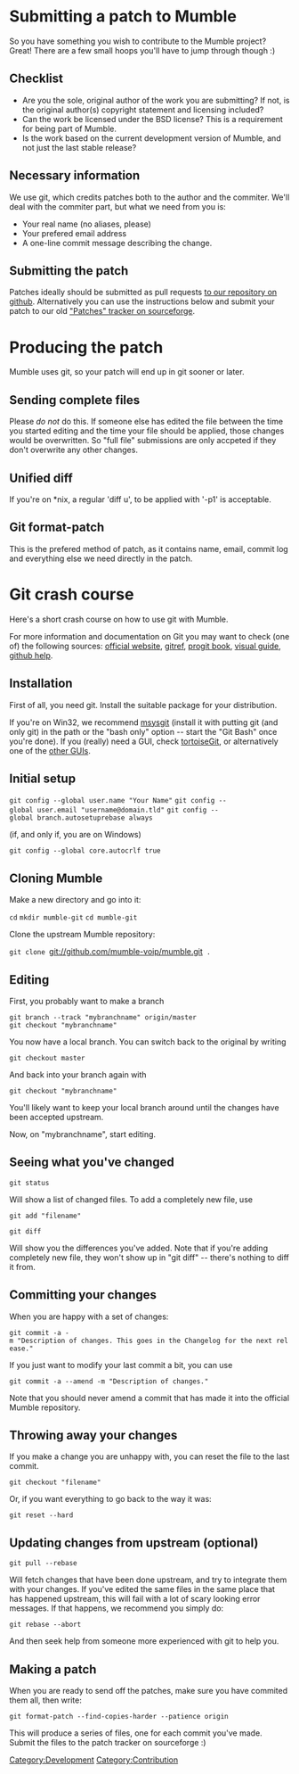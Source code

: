 # Submitting a patch to Mumble

So you have something you wish to contribute to the Mumble project?
Great\! There are a few small hoops you'll have to jump through though
:)

## Checklist

  - Are you the sole, original author of the work you are submitting? If
    not, is the original author(s) copyright statement and licensing
    included?
  - Can the work be licensed under the BSD license? This is a
    requirement for being part of Mumble.
  - Is the work based on the current development version of Mumble, and
    not just the last stable release?

## Necessary information

We use git, which credits patches both to the author and the commiter.
We'll deal with the commiter part, but what we need from you is:

  - Your real name (no aliases, please)
  - Your prefered email address
  - A one-line commit message describing the change.

## Submitting the patch

Patches ideally should be submitted as pull requests [to our repository
on github](https://github.com/mumble-voip/mumble). Alternatively you can
use the instructions below and submit your patch to our old ["Patches"
tracker on
sourceforge](https://sourceforge.net/tracker/?group_id=147372&atid=768007).

# Producing the patch

Mumble uses git, so your patch will end up in git sooner or later.

## Sending complete files

Please *do not* do this. If someone else has edited the file between the
time you started editing and the time your file should be applied, those
changes would be overwritten. So "full file" submissions are only
accpeted if they don't overwrite any other changes.

## Unified diff

If you're on \*nix, a regular 'diff u', to be applied with '-p1' is
acceptable.

## Git format-patch

This is the prefered method of patch, as it contains name, email, commit
log and everything else we need directly in the patch.

# Git crash course

Here's a short crash course on how to use git with Mumble.

For more information and documentation on Git you may want to check (one
of) the following sources: [official website](http://git-scm.com/),
[gitref](http://gitref.org/), [progit book](http://progit.org/book/),
[visual
guide](http://marklodato.github.com/visual-git-guide/index-en.html),
[github help](http://help.github.com/).

## Installation

First of all, you need git. Install the suitable package for your
distribution.

If you're on Win32, we recommend
[msysgit](http://code.google.com/p/msysgit/) (install it with putting
git (and only git) in the path or the "bash only" option -- start the
"Git Bash" once you're done). If you (really) need a GUI, check
[tortoiseGit](http://code.google.com/p/tortoisegit/), or alternatively
one of the [other
GUIs](http://en.wikipedia.org/wiki/Git_%28software%29#Portability).

## Initial setup

`git config --global user.name "Your Name"`
`git config --global user.email "username@domain.tld"`
`git config --global branch.autosetuprebase always`

(if, and only if, you are on Windows)

`git config --global core.autocrlf true`

## Cloning Mumble

Make a new directory and go into it:

`cd`
`mkdir mumble-git`
`cd mumble-git`

Clone the upstream Mumble repository:

`git clone `<git://github.com/mumble-voip/mumble.git>` .`

## Editing

First, you probably want to make a branch

`git branch --track "mybranchname" origin/master`
`git checkout "mybranchname"`

You now have a local branch. You can switch back to the original by
writing

`git checkout master`

And back into your branch again with

`git checkout "mybranchname"`

You'll likely want to keep your local branch around until the changes
have been accepted upstream.

Now, on "mybranchname", start editing.

## Seeing what you've changed

`git status`

Will show a list of changed files. To add a completely new file, use

`git add "filename"`

`git diff`

Will show you the differences you've added. Note that if you're adding
completely new file, they won't show up in "git diff" -- there's nothing
to diff it from.

## Committing your changes

When you are happy with a set of changes:

`git commit -a -m "Description of changes. This goes in the Changelog for the next release."`

If you just want to modify your last commit a bit, you can use

`git commit -a --amend -m "Description of changes."`

Note that you should never amend a commit that has made it into the
official Mumble repository.

## Throwing away your changes

If you make a change you are unhappy with, you can reset the file to the
last commit.

`git checkout "filename"`

Or, if you want everything to go back to the way it was:

`git reset --hard`

## Updating changes from upstream (optional)

`git pull --rebase`

Will fetch changes that have been done upstream, and try to integrate
them with your changes. If you've edited the same files in the same
place that has happened upstream, this will fail with a lot of scary
looking error messages. If that happens, we recommend you simply do:

`git rebase --abort`

And then seek help from someone more experienced with git to help you.

## Making a patch

When you are ready to send off the patches, make sure you have commited
them all, then write:

`git format-patch --find-copies-harder --patience origin`

This will produce a series of files, one for each commit you've made.
Submit the files to the patch tracker on sourceforge :)

[Category:Development](Category:Development "wikilink")
[Category:Contribution](Category:Contribution "wikilink")